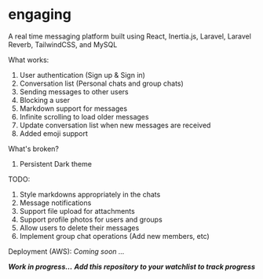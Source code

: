 # engaging
A real time messaging platform built using React, Inertia.js, Laravel, Laravel Reverb, TailwindCSS, and MySQL

What works:
1) User authentication (Sign up & Sign in)
2) Conversation list (Personal chats and group chats)
3) Sending messages to other users
4) Blocking a user
5) Markdown support for messages
6) Infinite scrolling to load older messages
7) Update conversation list when new messages are received
8) Added emoji support

What's broken?
1) Persistent Dark theme

TODO:
1) Style markdowns appropriately in the chats
2) Message notifications
3) Support file upload for attachments
4) Support profile photos for users and groups
5) Allow users to delete their messages
6) Implement group chat operations (Add new members, etc)

Deployment (AWS):
*Coming soon ...*

***Work in progress...***
***Add this repository to your watchlist to track progress***
